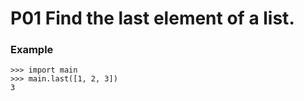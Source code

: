 # P01 Find the last element of a list.

### Example
```
>>> import main
>>> main.last([1, 2, 3])
3
```
